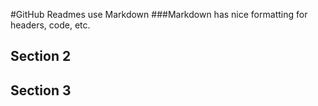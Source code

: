 #GitHub Readmes use Markdown
###Markdown has nice formatting for headers, code, etc.

## Section 2

## Section 3